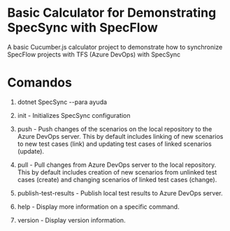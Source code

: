 # Basic Calculator for Demonstrating SpecSync with SpecFlow

A basic Cucumber.js calculator project to demonstrate how to synchronize SpecFlow projects with TFS (Azure DevOps) with SpecSync


# Comandos

1. dotnet SpecSync --para ayuda

2. init - Initializes SpecSync configuration

3. push - Push changes of the scenarios on the local repository to the Azure DevOps
                          server. This by default includes linking of new scenarios to new test cases
                          (link) and updating test cases of linked scenarios (update).

4. pull - Pull changes from Azure DevOps server to the local repository. This by
                          default includes creation of new scenarios from unlinked test cases
                          (create) and changing scenarios of linked test cases (change).

5. publish-test-results - Publish local test results to Azure DevOps server.

6. help - Display more information on a specific command.

7. version - Display version information.